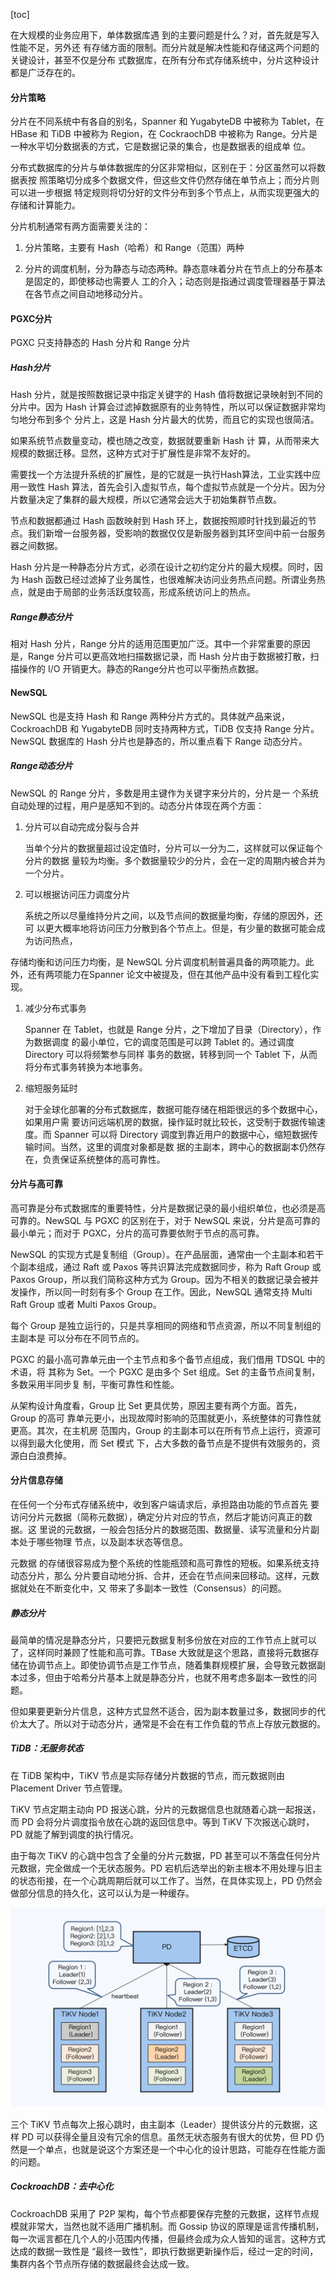 [toc]

在大规模的业务应用下，单体数据库遇 到的主要问题是什么？对，首先就是写入性能不足，另外还 有存储方面的限制。而分片就是解决性能和存储这两个问题的关键设计，甚至不仅是分布 式数据库，在所有分布式存储系统中，分片这种设计都是广泛存在的。

#### 分片策略

分片在不同系统中有各自的别名，Spanner 和 YugabyteDB 中被称为 Tablet，在 HBase 和 TiDB 中被称为 Region，在 CockraochDB 中被称为 Range。分片是一种水平切分数据表的方式，它是数据记录的集合，也是数据表的组成单 位。

分布式数据库的分片与单体数据库的分区非常相似，区别在于：分区虽然可以将数据表按 照策略切分成多个数据文件，但这些文件仍然存储在单节点上；而分片则可以进一步根据 特定规则将切分好的文件分布到多个节点上，从而实现更强大的存储和计算能力。

分片机制通常有两方面需要关注的：

1. 分片策略，主要有 Hash（哈希）和 Range（范围）两种

2. 分片的调度机制，分为静态与动态两种。静态意味着分片在节点上的分布基本是固定的，即使移动也需要人 工的介入；动态则是指通过调度管理器基于算法在各节点之间自动地移动分片。

#### PGXC分片

PGXC 只支持静态的 Hash 分片和 Range 分片

##### Hash分片

Hash 分片，就是按照数据记录中指定关键字的 Hash 值将数据记录映射到不同的分片中。因为 Hash 计算会过滤掉数据原有的业务特性，所以可以保证数据非常均匀地分布到多个 分片上，这是 Hash 分片最大的优势，而且它的实现也很简洁。

如果系统节点数量变动，模也随之改变，数据就要重新 Hash 计 算，从而带来大规模的数据迁移。显然，这种方式对于扩展性是非常不友好的。

需要找一个方法提升系统的扩展性，是的它就是一执行Hash算法，工业实践中应用一致性 Hash 算法，首先会引入虚拟节点，每个虚拟节点就是一个分片。因为分片数量决定了集群的最大规模，所以它通常会远大于初始集群节点数。

节点和数据都通过 Hash 函数映射到 Hash 环上，数据按照顺时针找到最近的节点。我们新增一台服务器，受影响的数据仅仅是新服务器到其环空间中前一台服务器之间数据。

Hash 分片是一种静态分片方式，必须在设计之初约定分片的最大规模。同时，因为 Hash 函数已经过滤掉了业务属性，也很难解决访问业务热点问题。所谓业务热点，就是由于局部的业务活跃度较高，形成系统访问上的热点。

##### Range静态分片

相对 Hash 分片，Range 分片的适用范围更加广泛。其中一个非常重要的原因是，Range 分片可以更高效地扫描数据记录，而 Hash 分片由于数据被打散，扫描操作的 I/O 开销更大。静态的Range分片也可以平衡热点数据。

#### NewSQL

NewSQL 也是支持 Hash 和 Range 两种分片方式的。具体就产品来说， CockroachDB 和 YugabyteDB 同时支持两种方式，TiDB 仅支持 Range 分片。 NewSQL 数据库的 Hash 分片也是静态的，所以重点看下 Range 动态分片。

##### Range动态分片

NewSQL 的 Range 分片，多数是用主键作为关键字来分片的，分片是一 个系统自动处理的过程，用户是感知不到的。动态分片体现在两个方面：

1. 分片可以自动完成分裂与合并

   当单个分片的数据量超过设定值时，分片可以一分为二，这样就可以保证每个分片的数据 量较为均衡。多个数据量较少的分片，会在一定的周期内被合并为一个分片。

2. 可以根据访问压力调度分片

   系统之所以尽量维持分片之间，以及节点间的数据量均衡，存储的原因外，还可 以更大概率地将访问压力分散到各个节点上。但是，有少量的数据可能会成为访问热点，

存储均衡和访问压力均衡，是 NewSQL 分片调度机制普遍具备的两项能力。此外，还有两项能力在Spanner 论文中被提及，但在其他产品中没有看到工程化实现。

1. 减少分布式事务

   Spanner 在 Tablet，也就是 Range 分片，之下增加了目录（Directory），作为数据调度 的最小单位，它的调度范围是可以跨 Tablet 的。通过调度 Directory 可以将频繁参与同样 事务的数据，转移到同一个 Tablet 下，从而将分布式事务转换为本地事务。

2. 缩短服务延时

   对于全球化部署的分布式数据库，数据可能存储在相距很远的多个数据中心，如果用户需 要访问远端机房的数据，操作延时就比较长，这受制于数据传输速度。而 Spanner 可以将 Directory 调度到靠近用户的数据中心，缩短数据传输时间。当然，这里的调度对象都是数 据的主副本，跨中心的数据副本仍然存在，负责保证系统整体的高可靠性。

#### 分片与高可靠

高可靠是分布式数据库的重要特性，分片是数据记录的最小组织单位，也必须是高可靠的。NewSQL 与 PGXC 的区别在于，对于 NewSQL 来说，分片是高可靠的最小单元；而对于 PGXC，分片的高可靠要依附于节点的高可靠。

NewSQL 的实现方式是复制组（Group）。在产品层面，通常由一个主副本和若干个副本组成，通过 Raft 或 Paxos 等共识算法完成数据同步，称为 Raft Group 或 Paxos Group，所以我们简称这种方式为 Group。因为不相关的数据记录会被并发操作，所以同一时刻有多个 Group 在工作。因此，NewSQL 通常支持 Multi Raft Group 或者 Multi Paxos Group。

每个 Group 是独立运行的，只是共享相同的网络和节点资源，所以不同复制组的主副本是 可以分布在不同节点的。

PGXC 的最小高可靠单元由一个主节点和多个备节点组成，我们借用 TDSQL 中的术语，将 其称为 Set。一个 PGXC 是由多个 Set 组成。Set 的主备节点间复制，多数采用半同步复 制，平衡可靠性和性能。

从架构设计角度看，Group 比 Set 更具优势，原因主要有两个方面。首先，Group 的高可 靠单元更小，出现故障时影响的范围就更小，系统整体的可靠性就更高。其次，在主机房 范围内，Group 的主副本可以在所有节点上运行，资源可以得到最大化使用，而 Set 模式 下，占大多数的备节点是不提供有效服务的，资源白白浪费掉。

#### 分片信息存储

在任何一个分布式存储系统中，收到客户端请求后，承担路由功能的节点首先 要访问分片元数据（简称元数据），确定分片对应的节点，然后才能访问真正的数据。这 里说的元数据，一般会包括分片的数据范围、数据量、读写流量和分片副本处于哪些物理 节点，以及副本状态等信息。

元数据 的存储很容易成为整个系统的性能瓶颈和高可靠性的短板。如果系统支持动态分片，那么 分片要自动地分拆、合并，还会在节点间来回移动。这样，元数据就处在不断变化中，又 带来了多副本一致性（Consensus）的问题。

##### 静态分片

最简单的情况是静态分片，只要把元数据复制多份放在对应的工作节点上就可以了，这样同时兼顾了性能和高可靠。TBase 大致就是这个思路，直接将元数据存储在协调节点上。即使协调节点是工作节点，随着集群规模扩展，会导致元数据副本过多，但由于哈希分片基本上就是静态分片，也就不用考虑多副本一致性的问题。

但如果要更新分片信息，这种方式显然不适合，因为副本数量过多，数据同步的代价太大了。所以对于动态分片，通常是不会在有工作负载的节点上存放元数据的。

##### TiDB：无服务状态

在 TiDB 架构中，TiKV 节点是实际存储分片数据的节点，而元数据则由 Placement Driver 节点管理。

TiKV 节点定期主动向 PD 报送心跳，分片的元数据信息也就随着心跳一起报送，而 PD 会将分片调度指令放在心跳的返回信息中。等到 TiKV 下次报送心跳时，PD 就能了解到调度的执行情况。

由于每次 TiKV 的心跳中包含了全量的分片元数据，PD 甚至可以不落盘任何分片元数据，完全做成一个无状态服务。PD 宕机后选举出的新主根本不用处理与旧主的状态衔接，在一个心跳周期后就可以工作了。当然，在具体实现上，PD 仍然会做部分信息的持久化，这可以认为是一种缓存。

<img src="./pd.jpeg" style="zoom:50%;" />

三个 TiKV 节点每次上报心跳时，由主副本（Leader）提供该分片的元数据，这样 PD 可以获得全量且没有冗余的信息。虽然无状态服务有很大的优势，但 PD 仍然是一个单点，也就是说这个方案还是一个中心化的设计思路，可能存在性能方面的问题。

##### CockroachDB：去中心化

CockroachDB 采用了 P2P 架构，每个节点都要保存完整的元数据，这样节点规模就非常大，当然也就不适用广播机制。而 Gossip 协议的原理是谣言传播机制，每一次谣言都在几个人的小范围内传播，但最终会成为众人皆知的谣言。这种方式达成的数据一致性是 “最终一致性”，即执行数据更新操作后，经过一定的时间，集群内各个节点所存储的数据最终会达成一致。

